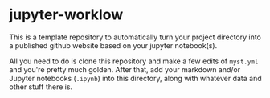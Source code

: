 # jupyter-worklow
This is a template repository to automatically turn your project directory into a published github website based on your jupyter notebook(s).

All you need to do is clone this repository and make a few edits of `myst.yml` and you're pretty much golden. After that, add your markdown and/or
Jupyter notebooks (`.ipynb`) into this directory, along with whatever data and other stuff there is.
